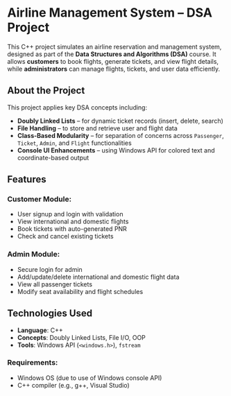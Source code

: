 # Airline Management System – DSA Project
This C++ project simulates an airline reservation and management system, designed as part of the **Data Structures and Algorithms (DSA)** course. It allows **customers** to book flights, generate tickets, and view flight details, while **administrators** can manage flights, tickets, and user data efficiently.

## About the Project
This project applies key DSA concepts including:
- **Doubly Linked Lists** – for dynamic ticket records (insert, delete, search)
- **File Handling** – to store and retrieve user and flight data
- **Class-Based Modularity** – for separation of concerns across `Passenger`, `Ticket`, `Admin`, and `Flight` functionalities
- **Console UI Enhancements** – using Windows API for colored text and coordinate-based output

## Features

### Customer Module:
- User signup and login with validation
- View international and domestic flights
- Book tickets with auto-generated PNR
- Check and cancel existing tickets

### Admin Module:
- Secure login for admin
- Add/update/delete international and domestic flight data
- View all passenger tickets
- Modify seat availability and flight schedules

## Technologies Used
- **Language**: C++
- **Concepts**: Doubly Linked Lists, File I/O, OOP
- **Tools**: Windows API (`<windows.h>`), `fstream`

### Requirements:
- Windows OS (due to use of Windows console API)
- C++ compiler (e.g., g++, Visual Studio)



